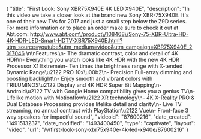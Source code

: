 {
    "title": "First Look: Sony XBR75X940E 4K LED X940E",
    "description": "In this video we take a closer look at the brand new Sony XBR-75X940E.  It's one of their new TVs for 2017 and just a small step below the Z9D series.  For more information or to place an order make sure to check it out at Abt.com: http:\/\/www.abt.com\/product\/108468\/Sony-75-XBR-Ultra-HD-4K-HDR-LED-Smart-HDTV-XBR75X940E.html?utm_source=youtube&utm_medium=video&utm_campaign=XBR75X940E_2017046 \n\nFeatures:\n- The dramatic contrast, color and detail of 4K HDR\n- Everything you watch looks like 4K HDR with the new 4K HDR Processor X1 Extreme\n- Ten times the brightness range with X-tended Dynamic Range\u2122 PRO 10x\u00b2\n- Precision Full-array dimming and boosting backlight\n- Enjoy smooth and vibrant colors with TRILUMINOS\u2122 Display and 4K HDR Super Bit Mapping\n- Android\u2122 TV with Google Home compatibility gives you a genius TV\n-Lifelike motion with Motionflow\u2122 XR technology\n- 4K X-Reality PRO & Dual Database Processing provides lifelike detail and clarity\n- Live TV streaming, no annual contract with PlayStation\u2122 Vue\n- Front-face 3 way speakers for impactful sound",
    "videoid": "87600216",
    "date_created": "1491513237",
    "date_modified": "1493400450",
    "type": "captivate",
    "layout": "video",
    "url": "\/v\/first-look-sony-xbr75x940e-4k-led-x940e\/87600216"
}
